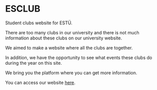 # ESCLUB
Student clubs website for ESTÜ. 

There are too many clubs in our university and there is not much information about these clubs on our university website.

We aimed to make a website where all the clubs are together.

In addition, we have the opportunity to see what events these clubs do during the year on this site.

We bring you the platform where you can get more information.

You can access our website [here](https://emregunbak.github.io/esclub/).
